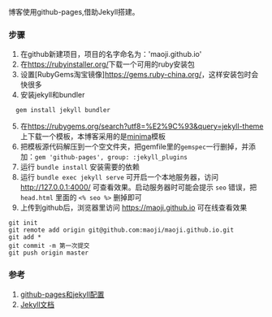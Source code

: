 博客使用github-pages,借助Jekyll搭建。

### 步骤
1. 在github新建项目，项目的名字命名为：'maoji.github.io'
2. 在<https://rubyinstaller.org/>下载一个可用的ruby安装包
3. 设置[RubyGems淘宝镜像]<https://gems.ruby-china.org/>，这样安装包时会快很多
4. 安装jekyll和bundler
  ```
    gem install jekyll bundler
  ```
5. 在<https://rubygems.org/search?utf8=%E2%9C%93&query=jekyll-theme>上下载一个模板，本博客采用的是[minima](https://rubygems.org/gems/minima)模板
6. 把模板源代码解压到一个空文件夹，把gemfile里的`gemspec`一行删掉，并添加：`gem 'github-pages', group: :jekyll_plugins`
7. 运行 `bundle install` 安装需要的依赖
8. 运行 `bundle exec jekyll serve` 可开启一个本地服务器，访问 <http://127.0.0.1:4000/> 可查看效果。启动服务器时可能会提示 `seo` 错误，把 `head.html` 里面的 `<% seo %>` 删掉即可
9. 上传到github后，浏览器里访问 <https://maoji.github.io> 可在线查看效果
```
git init
git remote add origin git@github.com:maoji/maoji.github.io.git
git add *
git commit -m 第一次提交
git push origin master
```

### 参考
1. [github-pages和jekyll配置](https://help.github.com/articles/setting-up-your-github-pages-site-locally-with-jekyll/#requirements)
2. [Jekyll文档](https://jekyllrb.com/docs/quickstart/)
